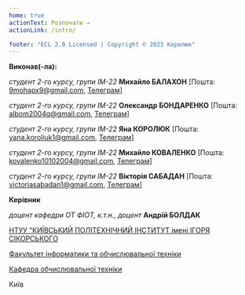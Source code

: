 ```yaml
---
home: true
actionText: Розпочати →
actionLink: /intro/

footer: "ECL 2.0 Licensed | Copyright © 2023 Королюк"
---
```



**Виконав(-ла):** 

*студент 2-го курсу, групи ІМ-22*<span padding-right:5em></span> **Михайло БАЛАХОН** [Пошта: 9mohapx9@gmail.com, <a href="https://t.me/mibal_ua">Телеграм</a>]

*студент 2-го курсу, групи ІМ-22*<span padding-right:5em></span> **Олександр БОНДАРЕНКО** [Пошта: albom2004q@gmail.com, <a href="https://t.me/Dreammy_Oleksandr">Телеграм</a>]

*студент 2-го курсу, групи ІМ-22*<span padding-right:5em></span> **Яна КОРОЛЮК** [Пошта: yana.koroliuk1@gmail.com, <a href="https://t.me/Koroliuk_Yana">Телеграм</a>]

*студент 2-го курсу, групи ІМ-22*<span padding-right:5em></span> **Михайло КОВАЛЕНКО** [Пошта: kovalenko10102004@gmail.com, <a href="https://t.me/merrymike">Телеграм</a>]

*студент 2-го курсу, групи ІМ-22*<span padding-right:5em></span> **Вікторія САБАДАН** [Пошта: victoriasabadan1@gmail.com, <a href="https://t.me/witchkaa">Телеграм</a>]


**Керівник**

*доцент кафедри ОТ ФІОТ, к.т.н., доцент*<span padding-right:5em></span> **Андрій БОЛДАК** 

[НТУУ "КИЇВСЬКИЙ ПОЛІТЕХНІЧНИЙ ІНСТИТУТ імені ІГОРЯ СІКОРСЬКОГО](https://kpi.ua/)

[Факультет інформатики та обчислювальної техніки](https://fiot.kpi.ua/)

[Кафедра обчислювальної техніки](https://comsys.kpi.ua/)

Київ

